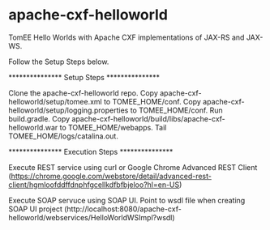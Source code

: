 # apache-cxf-helloworld
TomEE Hello Worlds with Apache CXF implementations of JAX-RS and JAX-WS.

Follow the Setup Steps below.

*************** Setup Steps ***************

Clone the apache-cxf-helloworld repo.
Copy apache-cxf-helloworld/setup/tomee.xml to TOMEE_HOME/conf.
Copy apache-cxf-helloworld/setup/logging.properties to TOMEE_HOME/conf.
Run build.gradle.
Copy apache-cxf-helloworld/build/libs/apache-cxf-helloworld.war to TOMEE_HOME/webapps.
Tail TOMEE_HOME/logs/catalina.out.

*************** Execution Steps ***************

Execute REST service using curl or Google Chrome Advanced REST Client 
(https://chrome.google.com/webstore/detail/advanced-rest-client/hgmloofddffdnphfgcellkdfbfbjeloo?hl=en-US)

Execute SOAP servuce using SOAP UI. Point to wsdl file when creating SOAP UI project
(http://localhost:8080/apache-cxf-helloworld/webservices/HelloWorldWSImpl?wsdl)
